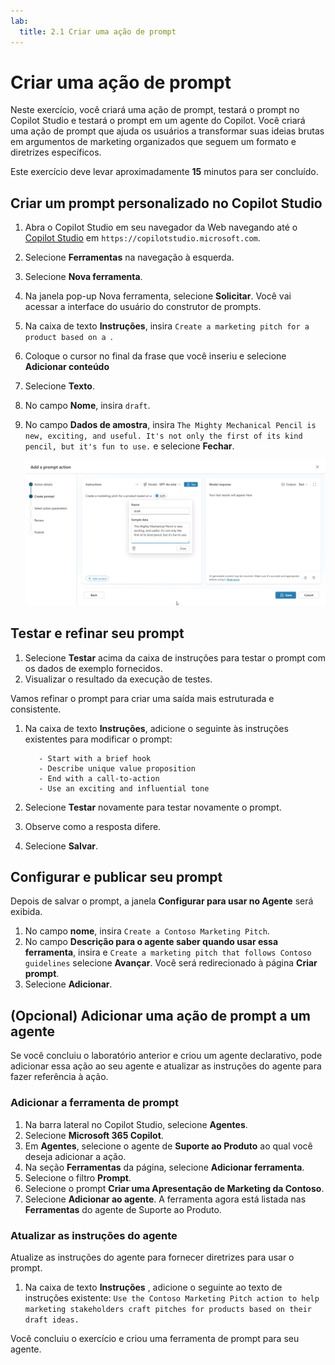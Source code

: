 ```yaml
---
lab:
  title: 2.1 Criar uma ação de prompt
---
```


# Criar uma ação de prompt

Neste exercício, você criará uma ação de prompt, testará o prompt no Copilot Studio e testará o prompt em um agente do Copilot. Você criará uma ação de prompt que ajuda os usuários a transformar suas ideias brutas em argumentos de marketing organizados que seguem um formato e diretrizes específicos.

Este exercício deve levar aproximadamente **15** minutos para ser concluído.

## Criar um prompt personalizado no Copilot Studio

1. Abra o Copilot Studio em seu navegador da Web navegando até o [Copilot Studio](https://copilotstudio.microsoft.com) em `https://copilotstudio.microsoft.com`.
1. Selecione **Ferramentas** na navegação à esquerda.
1. Selecione **Nova ferramenta**.
1. Na janela pop-up Nova ferramenta, selecione **Solicitar**. Você vai acessar a interface do usuário do construtor de prompts.
1. Na caixa de texto **Instruções**, insira `Create a marketing pitch for a product based on a `.
1. Coloque o cursor no final da frase que você inseriu e selecione **Adicionar conteúdo**
1. Selecione **Texto**.
1. No campo **Nome**, insira `draft`.
1.  No campo **Dados de amostra**, insira `The Mighty Mechanical Pencil is new, exciting, and useful. It's not only the first of its kind pencil, but it's fun to use.` e selecione **Fechar**.

    ![Captura de tela da interface do usuário do construtor de prompts no Copilot Studio mostrando uma variável de entrada sendo configurada com o nome "rascunho".](../Media/prompt-action-input.png)

## Testar e refinar seu prompt

1. Selecione **Testar** acima da caixa de instruções para testar o prompt com os dados de exemplo fornecidos.
1. Visualizar o resultado da execução de testes.

Vamos refinar o prompt para criar uma saída mais estruturada e consistente.

1. Na caixa de texto **Instruções**, adicione o seguinte às instruções existentes para modificar o prompt:

    ```The pitch should follow the following Contoso guidelines:
       - Start with a brief hook
       - Describe unique value proposition
       - End with a call-to-action
       - Use an exciting and influential tone
    ```

1. Selecione **Testar** novamente para testar novamente o prompt.
1. Observe como a resposta difere.
1. Selecione **Salvar**.

## Configurar e publicar seu prompt

Depois de salvar o prompt, a janela **Configurar para usar no Agente** será exibida.

1. No campo **nome**, insira `Create a Contoso Marketing Pitch`.
1. No campo **Descrição para o agente saber quando usar essa ferramenta**, insira e `Create a marketing pitch that follows Contoso guidelines` selecione **Avançar**. Você será redirecionado à página **Criar prompt**.
1. Selecione **Adicionar**.

## (Opcional) Adicionar uma ação de prompt a um agente

Se você concluiu o laboratório anterior e criou um agente declarativo, pode adicionar essa ação ao seu agente e atualizar as instruções do agente para fazer referência à ação.

### Adicionar a ferramenta de prompt

1. Na barra lateral no Copilot Studio, selecione **Agentes**.
1. Selecione **Microsoft 365 Copilot**.
1. Em **Agentes**, selecione o agente de **Suporte ao Produto** ao qual você deseja adicionar a ação.
1. Na seção **Ferramentas** da página, selecione **Adicionar ferramenta**.
1. Selecione o filtro **Prompt**.
1. Selecione o prompt **Criar uma Apresentação de Marketing da Contoso**.
1. Selecione **Adicionar ao agente**. A ferramenta agora está listada nas **Ferramentas** do agente de Suporte ao Produto.

### Atualizar as instruções do agente

Atualize as instruções do agente para fornecer diretrizes para usar o prompt.

1. Na caixa de texto **Instruções** , adicione o seguinte ao texto de instruções existente: `Use the Contoso Marketing Pitch action to help marketing stakeholders craft pitches for products based on their draft ideas.`

Você concluiu o exercício e criou uma ferramenta de prompt para seu agente.

